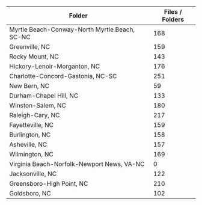 | Folder                                        |   Files / Folders |
|-----------------------------------------------|-------------------|
| Myrtle Beach-Conway-North Myrtle Beach, SC-NC |               168 |
| Greenville, NC                                |               159 |
| Rocky Mount, NC                               |               143 |
| Hickory-Lenoir-Morganton, NC                  |               176 |
| Charlotte-Concord-Gastonia, NC-SC             |               251 |
| New Bern, NC                                  |                59 |
| Durham-Chapel Hill, NC                        |               133 |
| Winston-Salem, NC                             |               180 |
| Raleigh-Cary, NC                              |               217 |
| Fayetteville, NC                              |               159 |
| Burlington, NC                                |               158 |
| Asheville, NC                                 |               157 |
| Wilmington, NC                                |               169 |
| Virginia Beach-Norfolk-Newport News, VA-NC    |                 0 |
| Jacksonville, NC                              |               122 |
| Greensboro-High Point, NC                     |               210 |
| Goldsboro, NC                                 |               102 |